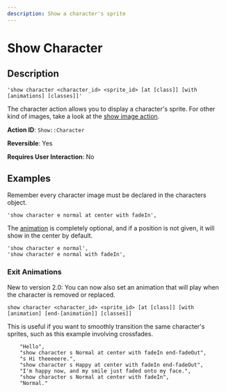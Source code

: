 ```yaml
---
description: Show a character's sprite
---
```


# Show Character

## Description

```
'show character <character_id> <sprite_id> [at [class]] [with [animations] [classes]]'
```

The character action allows you to display a character's sprite. For other kind of images, take a look at the [show image action](show-image.md).

**Action ID**: `Show::Character`

**Reversible**: Yes

**Requires User Interaction**: No

## Examples

Remember every character image must be declared in the characters object.

```
'show character e normal at center with fadeIn',
```

The [animation](https://daneden.github.io/animate.css/) is completely optional, and if a position is not given, it will show in the center by default.

```
'show character e normal',
'show character e normal with fadeIn',
```

### Exit Animations

New to version 2.0: You can now also set an animation that will play when the character is removed or replaced.

```text
show character <character_id> <sprite_id> [at [class]] [with [animation] [end-[animation]] [classes]]
```

This is useful if you want to smoothly transition the same character's sprites, such as this example involving crossfades.

```text
	"Hello",
	"show character s Normal at center with fadeIn end-fadeOut",
	"s Hi theeeeere.",
	"show character s Happy at center with fadeIn end-fadeOut",
	"I'm happy now, and my smile just faded onto my face.",
	"show character s Normal at center with fadeIn",
	"Normal."
```

